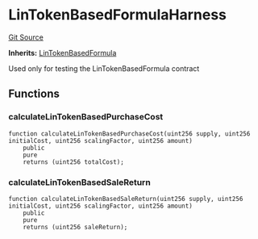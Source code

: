 # LinTokenBasedFormulaHarness
[Git Source](https://github.com/dustinstacy/boncurs/blob/02ed8078bd89ba19394d69164a2bad75906f2c24/test/harnesses/LinTokenBasedFormulaHarness.sol)

**Inherits:**
[LinTokenBasedFormula](/contracts/linear/LinTokenBasedFormula.sol/abstract.LinTokenBasedFormula.md)

Used only for testing the LinTokenBasedFormula contract


## Functions
### calculateLinTokenBasedPurchaseCost


```solidity
function calculateLinTokenBasedPurchaseCost(uint256 supply, uint256 initialCost, uint256 scalingFactor, uint256 amount)
    public
    pure
    returns (uint256 totalCost);
```

### calculateLinTokenBasedSaleReturn


```solidity
function calculateLinTokenBasedSaleReturn(uint256 supply, uint256 initialCost, uint256 scalingFactor, uint256 amount)
    public
    pure
    returns (uint256 saleReturn);
```

